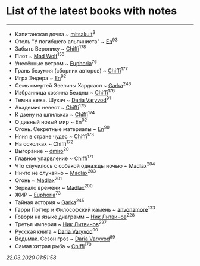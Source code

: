 # List of the latest books with notes
---

* Капитанская дочка ~ [mitsakult](users/288/288034278-vkontakte)<sup>3</sup>
* Отель "У погибшего альпиниста" ~ [En](users/333/333646551-vkontakte)<sup>93</sup>
* Забыть Веронику ~ [Chiffi](users/105/105831994080785626680-google)<sup>178</sup>
* Плот ~ [Mad Wolf](users/947/94738840-vkontakte)<sup>150</sup>
* Унесённые ветром ~ [Euphoria](users/106/106304994652616315178-google)<sup>76</sup>
* Грань безумия (сборник авторов) ~ [Chiffi](users/105/105831994080785626680-google)<sup>177</sup>
* Игра Эндера ~ [En](users/333/333646551-vkontakte)<sup>92</sup>
* Семь смертей Эвелины Хардкасл ~ [Garka](users/115/115753719718250012620-google)<sup>246</sup>
* Избранница хозяина Бездны ~ [Chiffi](users/105/105831994080785626680-google)<sup>176</sup>
* Темна вежа. Шукач ~ [Daria Varyvod](users/829/829893410524253-facebook)<sup>91</sup>
* Академия невест ~ [Chiffi](users/105/105831994080785626680-google)<sup>175</sup>
* К дзену на шпильках ~ [Chiffi](users/105/105831994080785626680-google)<sup>174</sup>
* О дивный новый мир ~ [En](users/333/333646551-vkontakte)<sup>92</sup>
* Огонь. Секретные материалы ~ [En](users/333/333646551-vkontakte)<sup>90</sup>
* Няня в стране чудес ~ [Chiffi](users/105/105831994080785626680-google)<sup>173</sup>
* На осколках ~ [Chiffi](users/105/105831994080785626680-google)<sup>172</sup>
* Выгорание ~ [dmiro](users/571/5714115-vkontakte)<sup>20</sup>
* Главное упарвление ~ [Chiffi](users/105/105831994080785626680-google)<sup>171</sup>
* Что случилось с собакой однажды ночью ~ [Madlax](users/158/158304782-vkontakte)<sup>204</sup>
* Ничто не случайно ~ [Madlax](users/158/158304782-vkontakte)<sup>203</sup>
* Огонь ~ [Madlax](users/158/158304782-vkontakte)<sup>201</sup>
* Зеркало времени ~ [Madlax](users/158/158304782-vkontakte)<sup>200</sup>
* ЖИР ~ [Euphoria](users/106/106304994652616315178-google)<sup>73</sup>
* Тайная история ~ [Garka](users/115/115753719718250012620-google)<sup>245</sup>
* Гарри Поттер и Философский камень ~ [anvonamore](users/595/5957175-vkontakte)<sup>133</sup>
* Говори на языке диаграмм ~ [Ник Литвинов](users/241/241974816-vkontakte)<sup>228</sup>
* Третья империя ~ [Ник Литвинов](users/241/241974816-vkontakte)<sup>227</sup>
* Русская книга ~ [Daria Varyvod](users/829/829893410524253-facebook)<sup>90</sup>
* Ведьмак. Сезон гроз ~ [Daria Varyvod](users/829/829893410524253-facebook)<sup>89</sup>
* Самая хитрая рыба ~ [Chiffi](users/105/105831994080785626680-google)<sup>170</sup>


_22.03.2020 01:51:58_

